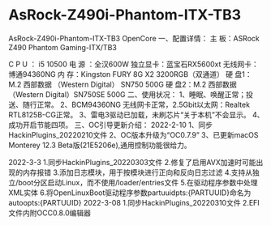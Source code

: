 # AsRock-Z490i-Phantom-ITX-TB3
AsRock-Z490i-Phantom-ITX-TB3 OpenCore
一、配置详情：
主       板：ASRock Z490 Phantom Gaming-ITX/TB3

C   P  U  ：  i5   10500
电      源 ：全汉600W
独立显卡：蓝宝石RX5600xt 
无线网卡：博通94360NG 
内       存：Kingston  FURY 8G X2 3200RGB（双通道）
硬       盘1：M.2 西部数据 （Western Digital） SN750       500G
硬       盘2：M.2 西部数据 （Western Digital）SN750SE   500G
二、使用状况：
1、睡眠、唤醒正常；投送、随行正常。
2、BCM94360NG 无线网卡正常，2.5Gbit以太网：Realtek RTL8125B-CG正常。
3、雷电3驱动已加载，未刷芯片“关于本机”不会显示。
4、成功开启节能四项。
三、OC引导更新介绍：
2022-2-10
1、同步HackinPlugins_20220210文件
2、OC版本升级为“OC0.7.9”
3、已更新macOS Monterey 12.3 Beta版(21E5206e),通用控制功能很给力。

2022-3-3
1.同步HackinPlugins_20220303文件
2.修复了启用AVX加速时可能出现的内存报错
3.添加日志模块，用于按模块进行正向和反向日志过滤
4.支持从独立/boot分区启动Linux，而不使用/loader/entries文件
5.在驱动程序参数中处理XML实体
6.将OpenLinuxBoot驱动程序参数partuuidpts:{PARTUUID}命名为autoopts:{PARTUUID}
2022-3-08
1.同步HackinPlugins_20220310文件
2.EFI文件内附OCC0.8.0编辑器
